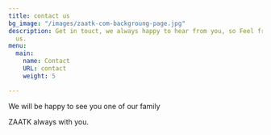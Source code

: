 ```yaml
---
title: contact us
bg_image: "/images/zaatk-com-backgroung-page.jpg"
description: Get in touct, we always happy to hear from you, so Feel free to email
  us.
menu:
  main:
    name: Contact
    URL: contact
    weight: 5

---
```

We will be happy to see you one of our family 

ZAATK always with you.